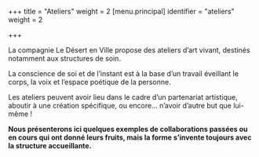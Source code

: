 +++
title = "Ateliers"
weight = 2
[menu.principal]
identifier = "ateliers"
weight = 2

+++


La compagnie Le Désert en Ville propose des ateliers d’art vivant, destinés notamment aux structures de soin.

La conscience de soi et de l’instant est à la base d’un travail éveillant le corps, la voix et l’espace poétique de la personne.

Les ateliers peuvent avoir lieu dans le cadre d’un partenariat artistique, aboutir à une création spécifique, ou encore… n’avoir d’autre but que lui-même !

**Nous présenterons ici quelques exemples de collaborations passées ou en cours qui ont donné leurs fruits, mais la forme s’invente toujours avec la structure accueillante.**